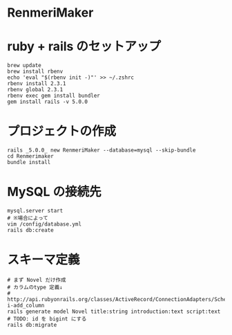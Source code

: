 # RenmeriMaker

# ruby + rails のセットアップ
```
brew update
brew install rbenv
echo 'eval "$(rbenv init -)"' >> ~/.zshrc
rbenv install 2.3.1
rbenv global 2.3.1
rbenv exec gem install bundler
gem install rails -v 5.0.0
```

# プロジェクトの作成
```
rails _5.0.0_ new RenmeriMaker --database=mysql --skip-bundle
cd Renmerimaker
bundle install
```

# MySQL の接続先
```
mysql.server start
# ※場合によって
vim /config/database.yml
rails db:create
```

# スキーマ定義
```
# まず Novel だけ作成
# カラムのtype 定義↓
# http://api.rubyonrails.org/classes/ActiveRecord/ConnectionAdapters/SchemaStatements.html#method-i-add_column
rails generate model Novel title:string introduction:text script:text
# TODO: id を bigint にする
rails db:migrate
```
